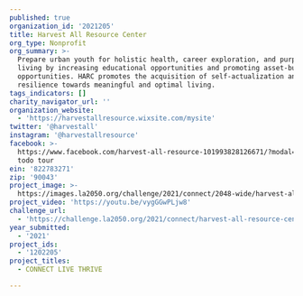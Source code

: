 ```yaml
---
published: true
organization_id: '2021205'
title: Harvest All Resource Center
org_type: Nonprofit
org_summary: >-
  Prepare urban youth for holistic health, career exploration, and purposeful
  living by increasing educational opportunities and promoting asset-building
  opportunities. HARC promotes the acquisition of self-actualization and
  resilience towards meaningful and optimal living.
tags_indicators: []
charity_navigator_url: ''
organization_website:
  - 'https://harvestallresource.wixsite.com/mysite'
twitter: '@harvestall'
instagram: '@harvestallresource'
facebook: >-
  https://www.facebook.com/harvest-all-resource-101993828126671/?modal=admin
  todo tour
ein: '822783271'
zip: '90043'
project_image: >-
  https://images.la2050.org/challenge/2021/connect/2048-wide/harvest-all-resource-center.jpg
project_video: 'https://youtu.be/vygGGwPLjw8'
challenge_url:
  - 'https://challenge.la2050.org/2021/connect/harvest-all-resource-center/'
year_submitted:
  - '2021'
project_ids:
  - '1202205'
project_titles:
  - CONNECT LIVE THRIVE

---
```


